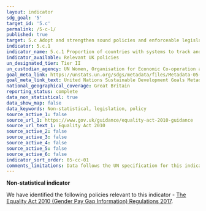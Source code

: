```yaml
---
layout: indicator
sdg_goal: '5'
target_id: '5.c'
permalink: /5-c-1/
published: true
target: 5.c Adopt and strengthen sound policies and enforceable legislation for the promotion of gender equality and the empowerment of all women and girls at all levels
indicator: 5.c.1
indicator_name: 5.c.1 Proportion of countries with systems to track and make public allocations for gender equality and women’s empowerment
indicator_available: Relevant UK policies
un_designated_tier: Tier II
un_custodian_agency: UN Women, Organisation for Economic Co-operation and Development (OECD)
goal_meta_link: https://unstats.un.org/sdgs/metadata/files/Metadata-05-0c-01.pdf
goal_meta_link_text: United Nations Sustainable Development Goals Metadata (PDF 4.0 MB)
national_geographical_coverage: Great Britain
reporting_status: complete
data_non_statistical: true
data_show_map: false
data_keywords: Non-statistical, legislation, policy
source_active_1: false
source_url_1: https://www.gov.uk/guidance/equality-act-2010-guidance
source_url_text_1: Equality Act 2010
source_active_2: false
source_active_3: false
source_active_4: false
source_active_5: false
source_active_6: false
indicator_sort_order: 05-cc-01
comments_limitations: Data follows the UN specification for this indicator. This indicator has been identified in collaboration with topic experts.
---
```

**Non-statistical indicator**

We have identified the following policies relevant to this indicator - [The Equality Act 2010 (Gender Pay Gap Information) Regulations 2017](https://www.legislation.gov.uk/ukdsi/2017/9780111152010).
<br><br>